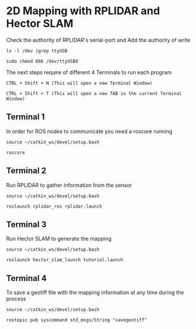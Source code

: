 # 2D Mapping with RPLIDAR and Hector SLAM


Check the authority of RPLIDAR's serial-port and Add the authority of write 

```
ls -l /dev |grep ttyUSB

sudo chmod 666 /dev/ttyUSB0
```


The next steps require of different 4 Terminals to run each program 

```
CTRL + Shift + N (This will open a new Terminal Window)

CTRL + Shift + T (This will open a new TAB in the current Terminal Window)

```


Terminal 1 
---------------------------------------------------------------------------------
In order for ROS nodes to communicate you need a roscore running 
```
source ~/catkin_ws/devel/setup.bash

roscore
```



Terminal 2 
---------------------------------------------------------------------------------
Run RPLIDAR to gather information from the sensor
```
source ~/catkin_ws/devel/setup.bash

roslaunch rplidar_ros rplidar.launch
```


Terminal 3 
---------------------------------------------------------------------------------
Run Hector SLAM to generate the mapping
```
source ~/catkin_ws/devel/setup.bash

roslaunch hector_slam_launch tutorial.launch

```


Terminal 4 
---------------------------------------------------------------------------------
To save a geotiff file with the mapping information at any time during the process
```
source ~/catkin_ws/devel/setup.bash

rostopic pub syscommand std_msgs/String "savegeotiff"
```
